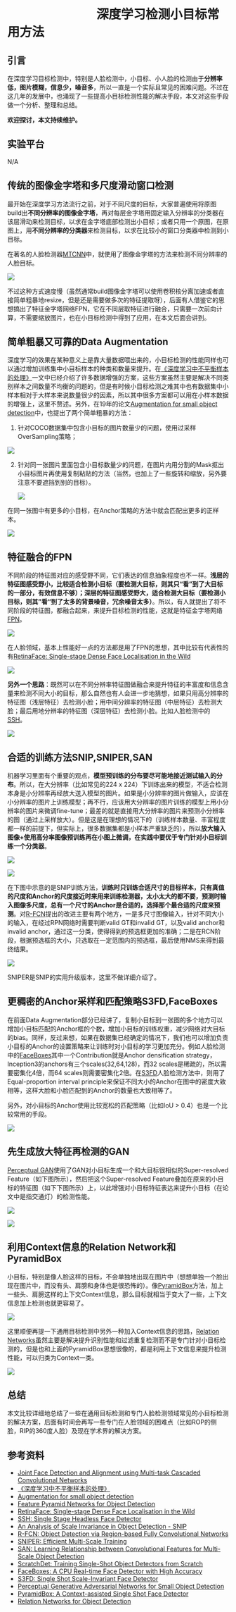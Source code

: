 # 　　　　　　　                   深度学习检测小目标常用方法
## 引言

在深度学习目标检测中，特别是人脸检测中，小目标、小人脸的检测由于**分辨率低，图片模糊，信息少，噪音多**，所以一直是一个实际且常见的困难问题。不过在这几年的发展中，也涌现了一些提高小目标检测性能的解决手段，本文对这些手段做一个分析、整理和总结。

**欢迎探讨，本文持续维护。**

## 实验平台

N/A

## 传统的图像金字塔和多尺度滑动窗口检测

最开始在深度学习方法流行之前，对于不同尺度的目标，大家普遍使用将原图build出**不同分辨率的图像金字塔**，再对每层金字塔用固定输入分辨率的分类器在该层滑动来检测目标，以求在金字塔底部检测出小目标；或者只用一个原图，在原图上，用**不同分辨率的分类器**来检测目标，以求在比较小的窗口分类器中检测到小目标。

在著名的人脸检测器[MTCNN](https://arxiv.org/abs/1604.02878)中，就使用了图像金字塔的方法来检测不同分辨率的人脸目标。

![](images/232423.png)

不过这种方式速度慢（虽然通常build图像金字塔可以使用卷积核分离加速或者直接简单粗暴地resize，但是还是需要做多次的特征提取呀），后面有人借鉴它的思想搞出了特征金字塔网络FPN，它在不同层取特征进行融合，只需要一次前向计算，不需要缩放图片，也在小目标检测中得到了应用，在本文后面会讲到。

## 简单粗暴又可靠的Data Augmentation

深度学习的效果在某种意义上是靠大量数据喂出来的，小目标检测的性能同样也可以通过增加训练集中小目标样本的种类和数量来提升。在[《深度学习中不平衡样本的处理》](https://github.com/Captain1986/CaptainBlackboard/blob/master/D%230016-%E6%B7%B1%E5%BA%A6%E5%AD%A6%E4%B9%A0%E4%B8%AD%E4%B8%8D%E5%B9%B3%E8%A1%A1%E6%A0%B7%E6%9C%AC%E7%9A%84%E5%A4%84%E7%90%86/D%230016.md)一文中已经介绍了许多数据增强的方案，这些方案虽然主要是解决不同类别样本之间数量不均衡的问题的，但是有时候小目标检测之难其中也有数据集中小样本相对于大样本来说数量很少的因素，所以其中很多方案都可以用在小样本数据的增强上，这里不赘述。另外，在19年的论文[Augmentation for small object detection](https://arxiv.org/pdf/1902.07296.pdf)中，也提出了两个简单粗暴的方法：

1. 针对COCO数据集中包含小目标的图片数量少的问题，使用过采样OverSampling策略；

![](images/Selection_381.png)

2. 针对同一张图片里面包含小目标数量少的问题，在图片内用分割的Mask抠出小目标图片再使用复制粘贴的方法（当然，也加上了一些旋转和缩放，另外要注意不要遮挡到别的目标）。

   ![](images/Selection_382.png)


在同一张图中有更多的小目标，在Anchor策略的方法中就会匹配出更多的正样本。

![](images/Selection_383.png)

## 特征融合的FPN

不同阶段的特征图对应的感受野不同，它们表达的信息抽象程度也不一样。**浅层的特征图感受野小，比较适合检测小目标（要检测大目标，则其只“看”到了大目标的一部分，有效信息不够）；深层的特征图感受野大，适合检测大目标（要检测小目标，则其”看“到了太多的背景噪音，冗余噪音太多）**。所以，有人就提出了将不同阶段的特征图，都融合起来，来提升目标检测的性能，这就是特征金字塔网络[FPN](https://arxiv.org/abs/1612.03144)。

![](images/Selection_389.png)

在人脸领域，基本上性能好一点的方法都是用了FPN的思想，其中比较有代表性的有[RetinaFace: Single-stage Dense Face Localisation in the Wild](https://arxiv.org/pdf/1905.00641.pdf)

![](images/Selection_390.png)

**另外一个思路**：既然可以在不同分辨率特征图做融合来提升特征的丰富度和信息含量来检测不同大小的目标，那么自然也有人会进一步地猜想，如果只用高分辨率的特征图（浅层特征）去检测小脸；用中间分辨率的特征图（中层特征）去检测大脸；最后用地分辨率的特征图（深层特征）去检测小脸。比如人脸检测中的[SSH](https://arxiv.org/pdf/1708.03979.pdf)。

![](images/215102.png)

## 合适的训练方法SNIP,SNIPER,SAN

机器学习里面有个重要的观点，**模型预训练的分布要尽可能地接近测试输入的分布**。所以，在大分辨率（比如常见的224 x 224）下训练出来的模型，不适合检测本身是小分辨率再经放大送入模型的图片。如果是小分辨率的图片做输入，应该在小分辨率的图片上训练模型；再不行，应该用大分辨率的图片训练的模型上用小分辨率的图片来微调fine-tune；最差的就是直接用大分辨率的图片来预测小分辨率的图（通过上采样放大）。但是这是在理想的情况下的（训练样本数量、丰富程度都一样的前提下，但实际上，很多数据集都是小样本严重缺乏的），所以**放大输入图像+使用高分率图像预训练再在小图上微调，在实践中要优于专门针对小目标训练一个分类器**。

![](images/230407.png)

![](images/230223.png)

在下图中示意的是SNIP训练方法，**训练时只训练合适尺寸的目标样本，只有真值的尺度和Anchor的尺度接近时来用来训练检测器，太小太大的都不要，预测时输入图像多尺度，总有一个尺寸的Anchor是合适的，选择那个最合适的尺度来预测**。对[R-FCN](https://arxiv.org/abs/1605.06409)提出的改进主要有两个地方，一是多尺寸图像输入，针对不同大小的输入，在经过RPN网络时需要判断valid GT和invalid GT，以及valid anchor和invalid anchor，通过这一分类，使得得到的预选框更加的准确；二是在RCN阶段，根据预选框的大小，只选取在一定范围内的预选框，最后使用NMS来得到最终结果。

![](images/230607.png)

SNIPER是SNIP的实用升级版本，这里不做详细介绍了。

## 更稠密的Anchor采样和匹配策略S3FD,FaceBoxes

在前面Data Augmentation部分已经讲了，复制小目标到一张图的多个地方可以增加小目标匹配的Anchor框的个数，增加小目标的训练权重，减少网络对大目标的bias。同样，反过来想，如果在数据集已经确定的情况下，我们也可以增加负责小目标的Anchor的设置策略来让训练时对小目标的学习更加充分。例如人脸检测中的[FaceBoxes](https://arxiv.org/abs/1708.05234)其中一个Contribution就是Anchor densification strategy，Inception3的anchors有三个scales(32,64,128)，而32 scales是稀疏的，所以需要密集化4倍，而64 scales则需要密集化2倍。在[S3FD](http://openaccess.thecvf.com/content_ICCV_2017/papers/Zhang_S3FD_Single_Shot_ICCV_2017_paper.pdf)人脸检测方法中，则用了Equal-proportion interval principle来保证不同大小的Anchor在图中的密度大致相等，这样大脸和小脸匹配到的Anchor的数量也大致相等了。

另外，对小目标的Anchor使用比较宽松的匹配策略（比如IoU > 0.4）也是一个比较常用的手段。

![](images/Selection_384.png)

## 先生成放大特征再检测的GAN

[Perceptual GAN]()使用了GAN对小目标生成一个和大目标很相似的Super-resolved Feature（如下图所示），然后把这个Super-resolved Feature叠加在原来的小目标的特征图（如下下图所示）上，以此增强对小目标特征表达来提升小目标（在论文中是指交通灯）的检测性能。

![](images/224212.png)

![](images/224506.png)

## 利用Context信息的Relation Network和PyramidBox

小目标，特别是像人脸这样的目标，不会单独地出现在图片中（想想单独一个脸出现在图片中，而没有头、肩膀和身体也是很恐怖的）。像[PyramidBox](https://arxiv.org/abs/1803.07737)方法，加上一些头、肩膀这样的上下文Context信息，那么目标就相当于变大了一些，上下文信息加上检测也就更容易了。

![](images/Selection_387.png)

这里顺便再提一下通用目标检测中另外一种加入Context信息的思路，[Relation Networks](https://arxiv.org/abs/1711.11575)虽然主要是解决提升识别性能和过滤重复检测而不是专门针对小目标检测的，但是也和上面的PyramidBox思想很像的，都是利用上下文信息来提升检测性能，可以归类为Context一类。

![](images/Selection_388.png)

## 总结

本文比较详细地总结了一些在通用目标检测和专门人脸检测领域常见的小目标检测的解决方案，后面有时间会再写一些专门在人脸领域的困难点（比如ROP的侧脸，RIP的360度人脸）及现在学术界的解决方案。

## 参考资料

+ [Joint Face Detection and Alignment using Multi-task Cascaded Convolutional Networks](https://arxiv.org/abs/1604.02878)
+ [《深度学习中不平衡样本的处理》](https://github.com/Captain1986/CaptainBlackboard/blob/master/D%230016-%E6%B7%B1%E5%BA%A6%E5%AD%A6%E4%B9%A0%E4%B8%AD%E4%B8%8D%E5%B9%B3%E8%A1%A1%E6%A0%B7%E6%9C%AC%E7%9A%84%E5%A4%84%E7%90%86/D%230016.md)
+ [Augmentation for small object detection](https://arxiv.org/pdf/1902.07296.pdf)
+ [Feature Pyramid Networks for Object Detection](https://arxiv.org/abs/1612.03144)
+ [RetinaFace: Single-stage Dense Face Localisation in the Wild](https://arxiv.org/pdf/1905.00641.pdf)
+ [SSH: Single Stage Headless Face Detector](https://arxiv.org/pdf/1708.03979.pdf)
+ [An Analysis of Scale Invariance in Object Detection - SNIP](https://arxiv.org/abs/1711.08189)
+ [R-FCN: Object Detection via Region-based Fully Convolutional Networks](https://arxiv.org/abs/1605.06409)
+ [SNIPER: Efficient Multi-Scale Training](https://arxiv.org/pdf/1805.09300.pdf)
+ [SAN: Learning Relationship between Convolutional Features for Multi-Scale Object Detection](https://arxiv.org/pdf/1808.04974.pdf)
+ [ScratchDet: Training Single-Shot Object Detectors from Scratch](https://arxiv.org/pdf/1810.08425.pdf)
+ [FaceBoxes: A CPU Real-time Face Detector with High Accuracy](https://arxiv.org/abs/1708.05234)
+ [S3FD: Single Shot Scale-Invariant Face Detector](http://openaccess.thecvf.com/content_ICCV_2017/papers/Zhang_S3FD_Single_Shot_ICCV_2017_paper.pdf)
+ [Perceptual Generative Adversarial Networks for Small Object Detection](https://arxiv.org/abs/1706.05274)
+ [PyramidBox: A Context-assisted Single Shot Face Detector](https://arxiv.org/abs/1803.07737)
+ [Relation Networks for Object Detection](https://arxiv.org/abs/1711.11575)

